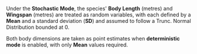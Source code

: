 Under the **Stochastic Mode**, the species' **Body Length** (metres) and **Wingspan**
(metres) are treated as random variables, with each defined by a **Mean**
and a standard deviation (**SD**) and assumed to follow a Trunc. Normal Distribution
bounded at 0.

Both body dimensions are taken as point estimates when **deterministic mode** is
enabled, with only **Mean** values required.
